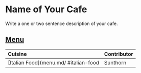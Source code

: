 # Name of Your Cafe

Write a one or two sentence description of your cafe.

## [Menu](menu.md)

| Cuisine                               | Contributor |
|:--------------------------------------|-------------|
| [Italian Food](menu.md/ #italian-food | Sunthorn    |
